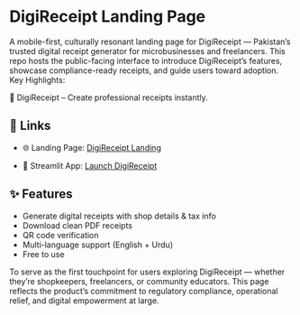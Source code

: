 # DigiReceipt Landing Page

A mobile-first, culturally resonant landing page for DigiReceipt — Pakistan’s trusted digital receipt generator for microbusinesses and freelancers. This repo hosts the public-facing interface to introduce DigiReceipt’s features, showcase compliance-ready receipts, and guide users toward adoption.
Key Highlights:


🧾 DigiReceipt – Create professional receipts instantly.


## 🔗 Links
- 🌐 Landing Page: [DigiReceipt Landing](https://emadaed.github.io/digireceipt-landing/)
  
- 🚀 Streamlit App: [Launch DigiReceipt](https://digireceipt-landing-pk.streamlit.app/)

## ✨ Features

- Generate digital receipts with shop details & tax info
- Download clean PDF receipts
- QR code verification
- Multi-language support (English + Urdu)
- Free to use

To serve as the first touchpoint for users exploring DigiReceipt — whether they’re shopkeepers, freelancers, or community educators.
This page reflects the product’s commitment to regulatory compliance, operational relief, and digital empowerment at large.
